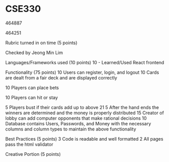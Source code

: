 # CSE330
464887

464251

Rubric turned in on time (5 points)

Checked by Jeong Min Lim

Languages/Frameworks used (10 points)
10 - Learned/Used React frontend

Functionality (75 points)
10 Users can register, login, and logout
10 Cards are dealt from a fair deck and are displayed correctly

10 Players can place bets

10 Players can hit or stay

5 Players bust if their cards add up to above 21
5 After the hand ends the winners are determined and the money is properly distributed
15 Creator of lobby can add computer opponents that make rational decisions
10 Database contains Users, Passwords, and Money with the necessary columns and column types to maintain the above functionality

Best Practices (5 points)
3 Code is readable and well formatted
2 All pages pass the html validator

Creative Portion (5 points)